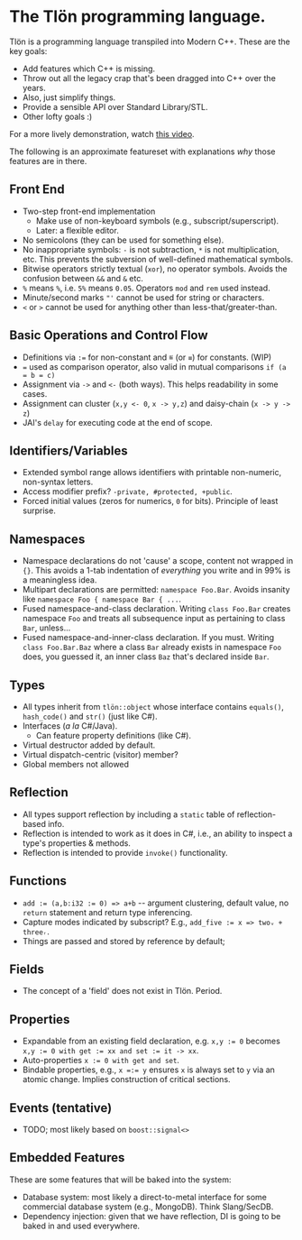 # The Tlön programming language.

Tlön is a programming language transpiled into Modern C++. These are the key goals:
* Add features which C++ is missing.
* Throw out all the legacy crap that's been dragged into C++ over the years.
* Also, just simplify things.
* Provide a sensible API over Standard Library/STL.
* Other lofty goals :)

For a more lively demonstration, watch [this video](https://www.youtube.com/watch?v=LmRTPweKGmQ).

The following is an approximate featureset with explanations *why* those features are in there.

## Front End
* Two-step front-end implementation
  * Make use of non-keyboard symbols (e.g., subscript/superscript).
  * Later: a flexible editor.
* No semicolons (they can be used for something else).
* No inappropriate symbols: `-` is not subtraction, `*` is not multiplication, etc. This prevents the subversion of well-defined mathematical symbols.
* Bitwise operators strictly textual (`xor`), no operator symbols. Avoids the confusion between `&&` and `&` etc.
* `%` means `%`, i.e. `5%` means `0.05`. Operators `mod` and `rem` used instead.
* Minute/second marks `"'` cannot be used for string or characters.
* `<` or `>` cannot be used for anything other than less-that/greater-than.

## Basic Operations and Control Flow
* Definitions via `:=` for non-constant and `≝` (or `≡`) for constants. (WIP)
* `=` used as comparison operator, also valid in mutual comparisons `if (a = b = c)`
* Assignment via `->` and `<-` (both ways). This helps readability in some cases.
* Assignment can cluster (`x,y <- 0`, `x -> y,z`) and daisy-chain (`x -> y -> z`)
* JAI's `delay` for executing code at the end of scope.

## Identifiers/Variables
* Extended symbol range allows identifiers with printable non-numeric, non-syntax letters.
* Access modifier prefix? `-private, #protected, +public`.
* Forced initial values (zeros for numerics, `0` for bits). Principle of least surprise.

## Namespaces

* Namespace declarations do not 'cause' a scope, content not wrapped in `{}`. This avoids a 1-tab indentation of *everything* you write and in 99% is a meaningless idea.
* Multipart declarations are permitted: `namespace Foo.Bar`. Avoids insanity like `namespace Foo { namespace Bar { ...`.
* Fused namespace-and-class declaration. Writing `class Foo.Bar` creates namespace `Foo` and treats all subsequence input as pertaining to class `Bar`, unless...
* Fused namespace-and-inner-class declaration. If you must. Writing `class Foo.Bar.Baz` where a class `Bar` already exists in namespace `Foo` does, you guessed it, an inner class `Baz` that's declared inside `Bar`.

## Types

* All types inherit from `tlön::object` whose interface contains `equals()`, `hash_code()` and `str()` (just like C#).
* Interfaces (*a la* C#/Java).
  * Can feature property definitions (like C#).
* Virtual destructor added by default.
* Virtual dispatch-centric (visitor) member?
* Global members not allowed

## Reflection

* All types support reflection by including a `static` table of reflection-based info.
* Reflection is intended to work as it does in C#, i.e., an ability to inspect a type's properties & methods.
* Reflection is intended to provide `invoke()` functionality.

## Functions
* `add := (a,b:i32 := 0) => a+b` -- argument clustering, default value, no `return` statement and return type inferencing.
* Capture modes indicated by subscript? E.g., `add_five := x => twoᵥ + threeᵣ`.
* Things are passed and stored by reference by default;

## Fields
* The concept of a 'field' does not exist in Tlön. Period.

## Properties

* Expandable from an existing field declaration, e.g. `x,y := 0` becomes `x,y := 0 with get := xx and set := it -> xx`.
* Auto-properties `x := 0 with get and set`.
* Bindable properties, e.g., `x =:= y` ensures `x` is always set to `y` via an atomic change. Implies construction of critical sections.

## Events (tentative)

* TODO; most likely based on `boost::signal<>`

## Embedded Features

These are some features that will be baked into the system:

* Database system: most likely a direct-to-metal interface for some commercial database system (e.g., MongoDB). Think Slang/SecDB.
* Dependency injection: given that we have reflection, DI is going to be baked in and used everywhere.
